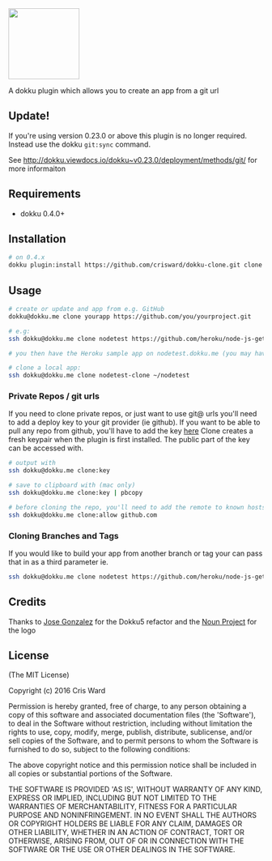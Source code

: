<img src="https://cdn.rawgit.com/crisward/dokku-clone/master/clone-logo.svg" height="140"/>

A dokku plugin which allows you to create an app from a git url

## Update!
If you're using version 0.23.0 or above this plugin is no longer required.
Instead use the dokku `git:sync` command.

See http://dokku.viewdocs.io/dokku~v0.23.0/deployment/methods/git/ for more informaiton


## Requirements

* dokku 0.4.0+

## Installation

```bash
# on 0.4.x
dokku plugin:install https://github.com/crisward/dokku-clone.git clone
```

## Usage

```bash
# create or update and app from e.g. GitHub
dokku@dokku.me clone yourapp https://github.com/you/yourproject.git

# e.g: 
ssh dokku@dokku.me clone nodetest https://github.com/heroku/node-js-getting-started.git

# you then have the Heroku sample app on nodetest.dokku.me (you may have to update your hosts file)

# clone a local app:
ssh dokku@dokku.me clone nodetest-clone ~/nodetest
```

### Private Repos / git urls

If you need to clone private repos, or just want to use git@ urls you'll need to add a deploy key to your git provider (ie github).
If you want to be able to pull any repo from github, you'll have to add the key [here](https://github.com/settings/ssh)
Clone creates a fresh keypair when the plugin is first installed. The public part of the key can be accessed with.

```bash
# output with
ssh dokku@dokku.me clone:key

# save to clipboard with (mac only)
ssh dokku@dokku.me clone:key | pbcopy

# before cloning the repo, you'll need to add the remote to known hosts with
ssh dokku@dokku.me clone:allow github.com
```

### Cloning Branches and Tags

If you would like to build your app from another branch or tag your can pass that in as a third parameter
ie.

```bash
ssh dokku@dokku.me clone nodetest https://github.com/heroku/node-js-getting-started.git 2016
```

## Credits

Thanks to [Jose Gonzalez](https://github.com/josegonzalez) for the Dokku5 refactor
and the [Noun Project](https://thenounproject.com/) for the logo


## License

(The MIT License)

Copyright (c) 2016 Cris Ward

Permission is hereby granted, free of charge, to any person obtaining a copy of this software and associated documentation files (the 'Software'), to deal in the Software without restriction, including without limitation the rights to use, copy, modify, merge, publish, distribute, sublicense, and/or sell copies of the Software, and to permit persons to whom the Software is furnished to do so, subject to the following conditions:

The above copyright notice and this permission notice shall be included in all copies or substantial portions of the Software.

THE SOFTWARE IS PROVIDED 'AS IS', WITHOUT WARRANTY OF ANY KIND, EXPRESS OR IMPLIED, INCLUDING BUT NOT LIMITED TO THE WARRANTIES OF MERCHANTABILITY, FITNESS FOR A PARTICULAR PURPOSE AND NONINFRINGEMENT. IN NO EVENT SHALL THE AUTHORS OR COPYRIGHT HOLDERS BE LIABLE FOR ANY CLAIM, DAMAGES OR OTHER LIABILITY, WHETHER IN AN ACTION OF CONTRACT, TORT OR OTHERWISE, ARISING FROM, OUT OF OR IN CONNECTION WITH THE SOFTWARE OR THE USE OR OTHER DEALINGS IN THE SOFTWARE.
